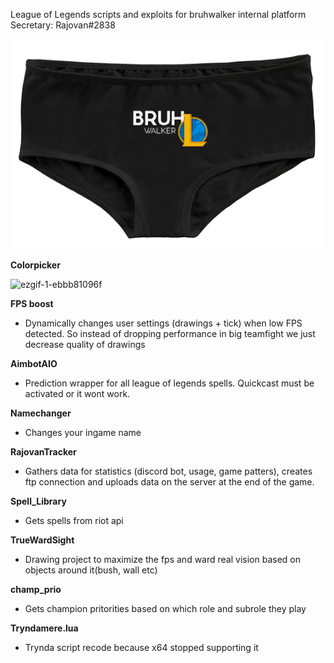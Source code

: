 League of Legends scripts and exploits for bruhwalker internal platform
Secretary: Rajovan#2838

![aaaa](https://github.com/QuePast/bruhwalker/blob/main/image.png?raw=true)

**Colorpicker**

![ezgif-1-ebbb81096f](https://user-images.githubusercontent.com/8728328/233837778-46ea4ea4-b556-443d-94b3-afe1edd4866e.gif)

**FPS boost**
- Dynamically changes user settings (drawings + tick) when low FPS detected. So instead of dropping performance in big teamfight we just decrease quality of drawings

**AimbotAIO**
- Prediction wrapper for all league of legends spells. Quickcast must be activated or it wont work.

**Namechanger**
- Changes your ingame name

**RajovanTracker**
- Gathers data for statistics (discord bot, usage, game patters), creates ftp connection and uploads data on the server at the end of the game.

**Spell_Library**
- Gets spells from riot api

**TrueWardSight**
- Drawing project to maximize the fps and ward real vision based on objects around it(bush, wall etc)

**champ_prio**
- Gets champion pritorities based on which role and subrole they play

**Tryndamere.lua**
- Trynda script recode because x64 stopped supporting it
